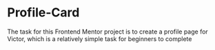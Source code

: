 # Profile-Card



The task for this Frontend Mentor project is to create a profile page for Victor, which is a relatively simple task for beginners to complete
